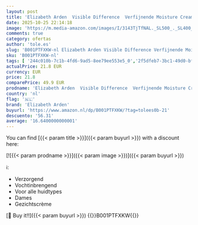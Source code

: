 ```yaml
---
layout: post
title: 'Elizabeth Arden  Visible Difference  Verfijnende Moisture Cream Complex  75 ml'
date: 2025-10-25 22:14:18
image: 'https://m.media-amazon.com/images/I/3143TjTfNAL._SL500_._SL400_.jpg'
comments: true
category: ofertas
author: 'tole.es'
slug: 'B001PTFXKW-nl Elizabeth Arden Visible Difference Verfijnende Moisture...'
sku: 'B001PTFXKW-nl'
tags: [ '244c010b-7c1b-4fd6-9ad5-8ee79ee553e5_0','2f5dfeb7-3bc1-49d0-bf6a-6356e611a6ab_0','Arborist Merchandising Root','Beauty','Beauty & persoonlijke verzorging','Brands & Trends','Custom Stores','Dagverzorging gezicht','Elizabeth Arden','Gezichtsverzorgingsproducten','Huidverzorging','Mannelijke verzorging','Premium Beauty','Self Service','Special Features Stores','Vochtinbrengende middelen voor gezicht','elizabeth arden','🇳🇱', ]
actualPrice: 21.8 EUR
currency: EUR
price: 21.8
comparePrice: 49.9 EUR
prodname: 'Elizabeth Arden  Visible Difference  Verfijnende Moisture Cream Complex  75 ml'
country: 'nl'
flag: '🇳🇱'
brand: 'Elizabeth Arden'
buyurl: 'https://www.amazon.nl/dp/B001PTFXKW/?tag=tolees0b-21'
descuento: '56.31'
average: '16.6400000000001'
---
```


You can find [{{< param title >}}]({{< param buyurl >}}) with a discount here:

[![{{< param prodname >}}]({{< param image >}})]({{< param buyurl >}})

ℹ️:

- Verzorgend
- Vochtinbrengend
- Voor alle huidtypes
- Dames
- Gezichtscrème

[🛒 Buy it!!]({{< param buyurl >}})
{{<world>}}B001PTFXKW{{</world>}}
